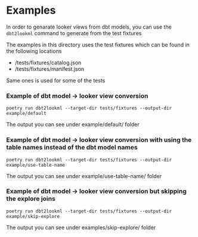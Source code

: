 # Examples

In order to genarate looker views from dbt models, you can use the `dbt2lookml` command to generate from the test fixtures 

The examples in this directory uses the test fixtures which can be found in the following locations

* /tests/fixtures/catalog.json
* /tests/fixtures/manifest.json

Same ones is used for some of the tests

### Example of dbt model -> looker view conversion

```shell
poetry run dbt2lookml --target-dir tests/fixtures --output-dir example/default
```

The output you can see under example/default/ folder

### Example of dbt model -> looker view conversion with using the table names instead of the dbt model names

```shell
poetry run dbt2lookml --target-dir tests/fixtures --output-dir example/use-table-name
```

The output you can see under example/use-table-name/ folder

### Example of dbt model -> looker view conversion but skipping the explore joins

```shell
poetry run dbt2lookml --target-dir tests/fixtures --output-dir example/skip-explore
```

The output you can see under examples/skip-explore/ folder


